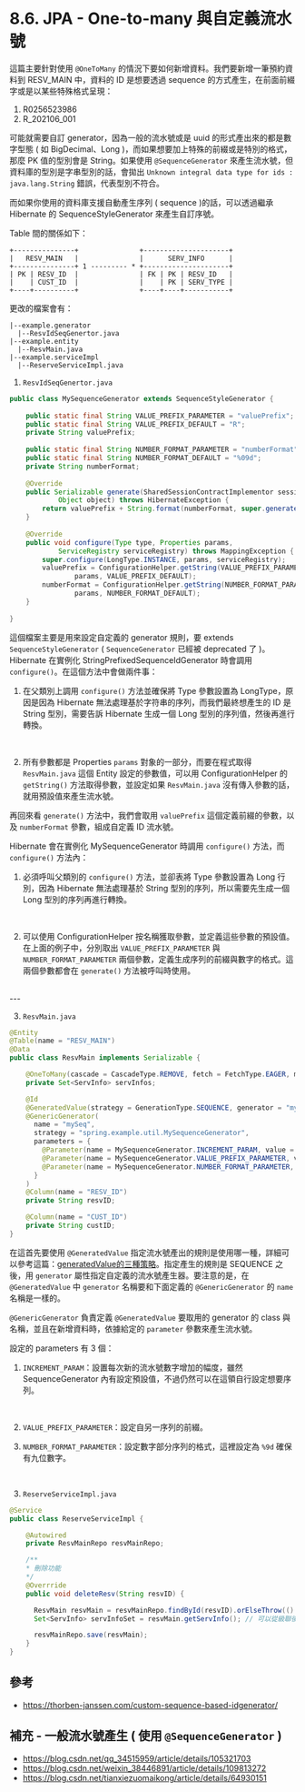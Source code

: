 # 8.6. JPA - One-to-many 與自定義流水號
這篇主要針對使用 `@OneToMany` 的情況下要如何新增資料。我們要新增一筆預約資料到 RESV_MAIN 中，資料的 ID 是想要透過 sequence 的方式產生，在前面前綴字或是以某些特殊格式呈現：
1. R0256523986
2. R_202106_001

可能就需要自訂 generator，因為一般的流水號或是 uuid 的形式產出來的都是數字型態 ( 如 BigDecimal、Long )，而如果想要加上特殊的前綴或是特別的格式，那麼 PK 值的型別會是 String。如果使用 `@SequenceGenerator` 來產生流水號，但資料庫的型別是字串型別的話，會拋出 `Unknown integral data type for ids : java.lang.String` 錯誤，代表型別不符合。

而如果你使用的資料庫支援自動產生序列 ( sequence )的話，可以透過繼承 Hibernate 的 SequenceStyleGenerator 來產生自訂序號。

Table 間的關係如下：
```
+---------------+               +---------------------+
|   RESV_MAIN   |               |      SERV_INFO      |
+---------------+ 1 --------- * +---------------------+
| PK | RESV_ID  |               | FK | PK | RESV_ID   |
|    | CUST_ID  |               |    | PK | SERV_TYPE |
+----+----------+               +----+----+-----------+
```

更改的檔案會有：
```
|--example.generator
  |--ResvIdSeqGenertor.java
|--example.entity
  |--ResvMain.java
|--example.serviceImpl
  |--ReserveServiceImpl.java
```

1. `ResvIdSeqGenertor.java`
```java
public class MySequenceGenerator extends SequenceStyleGenerator {
 
    public static final String VALUE_PREFIX_PARAMETER = "valuePrefix";
    public static final String VALUE_PREFIX_DEFAULT = "R";
    private String valuePrefix;
 
    public static final String NUMBER_FORMAT_PARAMETER = "numberFormat";
    public static final String NUMBER_FORMAT_DEFAULT = "%09d";
    private String numberFormat;
 
    @Override
    public Serializable generate(SharedSessionContractImplementor session,
            Object object) throws HibernateException {
        return valuePrefix + String.format(numberFormat, super.generate(session, object));
    }
 
    @Override
    public void configure(Type type, Properties params,
            ServiceRegistry serviceRegistry) throws MappingException {
        super.configure(LongType.INSTANCE, params, serviceRegistry);
        valuePrefix = ConfigurationHelper.getString(VALUE_PREFIX_PARAMETER,
                params, VALUE_PREFIX_DEFAULT);
        numberFormat = ConfigurationHelper.getString(NUMBER_FORMAT_PARAMETER,
                params, NUMBER_FORMAT_DEFAULT);
    }
 
}
```
這個檔案主要是用來設定自定義的 generator 規則，要 extends `SequenceStyleGenerator` ( `SequenceGenerator` 已經被 deprecated 了 )。Hibernate 在實例化 StringPrefixedSequenceIdGenerator 時會調用 `configure()`。在這個方法中會做兩件事：

1. 在父類別上調用 `configure()` 方法並確保將 Type 參數設置為 LongType，原因是因為 Hibernate 無法處理基於字符串的序列，而我們最終想產生的 ID 是 String 型別，需要告訴 Hibernate 生成一個 Long 型別的序列值，然後再進行轉換。
<br/>

2. 所有參數都是 Properties `params` 對象的一部分，而要在程式取得 `ResvMain.java` 這個 Entity 設定的參數值，可以用 ConfigurationHelper 的 `getString()` 方法取得參數，並設定如果 `ResvMain.java` 沒有傳入參數的話，就用預設值來產生流水號。

再回來看 `generate()` 方法中，我們會取用 `valuePrefix` 這個定義前綴的參數，以及 `numberFormat` 參數，組成自定義 ID 流水號。

Hibernate 會在實例化 MySequenceGenerator 時調用 `configure()` 方法，而 `configure()` 方法內：
1. 必須呼叫父類別的 `configure()` 方法，並卻表將 Type 參數設置為 Long 行別，因為 Hibernate 無法處理基於 String 型別的序列，所以需要先生成一個 Long 型別的序列再進行轉換。
<br/>

2. 可以使用 ConfigurationHelper 按名稱獲取參數，並定義這些參數的預設值。在上面的例子中，分別取出 `VALUE_PREFIX_PARAMETER` 與 `NUMBER_FORMAT_PARAMETER` 兩個參數，定義生成序列的前綴與數字的格式。這兩個參數都會在 `generate()` 方法被呼叫時使用。
<br/>
---

3. `ResvMain.java`
```java
@Entity
@Table(name = "RESV_MAIN")
@Data
public class ResvMain implements Serializable {

    @OneToMany(cascade = CascadeType.REMOVE, fetch = FetchType.EAGER, mappedBy = "resvMain")
    private Set<ServInfo> servInfos;

    @Id
    @GeneratedValue(strategy = GenerationType.SEQUENCE, generator = "mySeq")
    @GenericGenerator(
      name = "mySeq",
      strategy = "spring.example.util.MySequenceGenerator",
      parameters = {
        @Parameter(name = MySequenceGenerator.INCREMENT_PARAM, value = "1"),
        @Parameter(name = MySequenceGenerator.VALUE_PREFIX_PARAMETER, value = "R"),
        @Parameter(name = MySequenceGenerator.NUMBER_FORMAT_PARAMETER, value = "%09d"),
      }
    )
    @Column(name = "RESV_ID")
    private String resvID;

    @Column(name = "CUST_ID")
    private String custID;
}
```
在這首先要使用 `@GeneratedValue` 指定流水號產出的規則是使用哪一種，詳細可以參考這篇：[generatedValue的三種策略](https://medium.com/@BalicantaYao/jpa-%E4%B8%AD-generatedvalue-%E7%9A%84%E4%B8%89%E7%A8%AE%E7%AD%96%E7%95%A5-bedebf1c076d)。指定產生的規則是 SEQUENCE 之後，用 `generator` 屬性指定自定義的流水號產生器。要注意的是，在 `@GeneratedValue` 中 `generator` 名稱要和下面定義的 `@GenericGenerator` 的 `name` 名稱是一樣的。

`@GenericGenerator` 負責定義 `@GeneratedValue` 要取用的 generator 的 class 與名稱，並且在新增資料時，依據給定的 `parameter` 參數來產生流水號。

設定的 parameters 有 3 個：
1. `INCREMENT_PARAM`：設置每次新的流水號數字增加的幅度，雖然 SequenceGenerator 內有設定預設值，不過仍然可以在這領自行設定想要序列。
<br/>

2. `VALUE_PREFIX_PARAMETER`：設定自另一序列的前綴。 

3. `NUMBER_FORMAT_PARAMETER`：設定數字部分序列的格式，這裡設定為 `%9d` 確保有九位數字。
<br/>

3. `ReserveServiceImpl.java`
```java
@Service
public class ReserveServiceImpl {

    @Autowired
    private ResvMainRepo resvMainRepo;

    /**
    * 刪除功能
    */
    @Overrride
    public void deleteResv(String resvID) {

      ResvMain resvMain = resvMainRepo.findById(resvID).orElseThrow(() -> new DataNotFoundException("查無資料"));
      Set<ServInfo> servInfoSet = resvMain.getServInfo(); // 可以從級聯後的 entity 中取得關聯物件

      resvMainRepo.save(resvMain);
    }
}
```

## 參考
* https://thorben-janssen.com/custom-sequence-based-idgenerator/

## 補充 - 一般流水號產生 ( 使用 `@SequenceGenerator` )
* https://blog.csdn.net/qq_34515959/article/details/105321703
* https://blog.csdn.net/weixin_38446891/article/details/109813272
* https://blog.csdn.net/tianxiezuomaikong/article/details/64930151